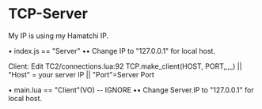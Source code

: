 # TCP-Server
My IP is using my Hamatchi IP.

• index.js == "Server"
•• Change IP to "127.0.0.1" for local host.

Client: Edit TC2/connections.lua:92 TCP.make_client(HOST, PORT,_,_,_)
|| "Host" = your server IP || "Port"=Server Port

• main.lua == "Client"(VO) -- IGNORE
•• Change Server.IP to "127.0.0.1" for local host.
